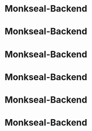# Monkseal-Backend
# Monkseal-Backend
# Monkseal-Backend
# Monkseal-Backend
# Monkseal-Backend
# Monkseal-Backend
